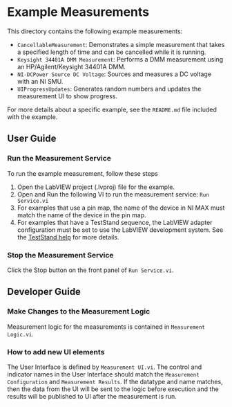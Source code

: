 # Example Measurements

This directory contains the following example measurements:

- `CancellableMeasurement`: Demonstrates a simple measurement that takes a specified length of time and can be cancelled while it is running.
- `Keysight 34401A DMM Measurement`: Performs a DMM measurement using an
HP/Agilent/Keysight 34401A DMM.
- `NI-DCPower Source DC Voltage`: Sources and measures a DC voltage with an NI SMU.
- `UIProgressUpdates`: Generates random numbers and updates the measurement UI to show progress.

For more details about a specific example, see the `README.md` file included with the example.

## User Guide

### Run the Measurement Service

To run the example measurement, follow these steps

1. Open the LabVIEW project (.lvproj) file for the example.
2. Open and Run the following VI to run the measurement service: `Run Service.vi`
3. For examples that use a pin map, the name of the device in NI MAX must match the name of the device in the pin map.
4. For examples that have a TestStand sequence, the LabVIEW adapter configuration must be set to use the LabVIEW development system.
See the [TestStand help](https://www.ni.com/docs/en-US/bundle/teststand/page/tsref/infotopics/db_lvadapterconfig.htm) for more details.

### Stop the Measurement Service

Click the Stop button on the front panel of `Run Service.vi`.

## Developer Guide

### Make Changes to the Measurement Logic

Measurement logic for the measurements is contained in `Measurement Logic.vi`.

### How to add new UI elements

The User Interface is defined by `Measurement UI.vi`. The control and indicator names in the User Interface should match the `Measurement Configuration` and `Measurement Results`. If the datatype and name matches, then the data from the UI will
be sent to the logic before execution and the results will be published to UI after the measurement is run.
